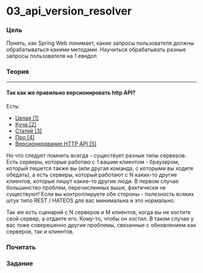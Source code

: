 # 03_api_version_resolver

### Цель

Понять, как Spring Web понимает, какие запросы пользователя должны обрабатываться какими методами. Научиться обрабатывать
разные запросы пользователя на 1 евндоп

### Теория



--- 

#### Так как же правильно версионировать http API?

Есть:
- [Целая [1]](https://www.mnot.net/blog/2011/10/25/web_api_versioning_smackdown) 
- [Куча [2]](https://www.mnot.net/blog/2012/07/11/header_versioning)
- [Статей [3]](https://semver.org/)
- [Про [4]](https://www.mnot.net/blog/2012/12/04/api-evolution)
- [Версионирование HTTP API [5]](https://www.baeldung.com/rest-versioning) 

Но что следует помнить всегда - существует разные типы серверов. Есть серверы, которые работаю с 1 вашим клиентом - браузером,
который пишется также вы (или другая команда, с которыми вы ходите обедать), а есть серверы, который работают с N каких-то
другие клиентов, которые пишут какие-то другие люди. В первом случае большинство проблем, перечисленных выше, фактически 
не существуют! Если вы контроллируете обе стороны - полезность всяких штук типо REST / HATEOS для вас минимальна и это нормально.

Так же есть сценарий с N серверов и M клиентов, когда вы не хостите свой сервер, а отдаете его. Кому-то, чтобы он хостил.
В таком случае у вас тоже соверешенно другие проблемы, связанные с обновлением как серверов, так и клиентов.

### Почитать

### Задание
